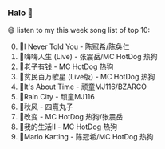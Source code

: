 

### Halo 👋

😄 listen to my this week song list of top 10:

0. 🌈I Never Told You - 陈冠希/陈奂仁
1. 🌈嗨嗨人生 (Live) - 张震岳/MC HotDog 热狗
2. 🌈老子有钱 - MC HotDog 热狗
3. 🌈贫民百万歌星 (Live版) - MC HotDog 热狗
4. 🌈It's About Time - 顽童MJ116/BZARCO
5. 🌈Rain City - 顽童MJ116
6. 🌈秋风 - 四熹丸子
7. 🌈改变 - MC HotDog 热狗/张震岳
8. 🌈我的生活Ⅱ - MC HotDog 热狗
9. 🌈Mario Karting - 陈冠希/MC HotDog 热狗


